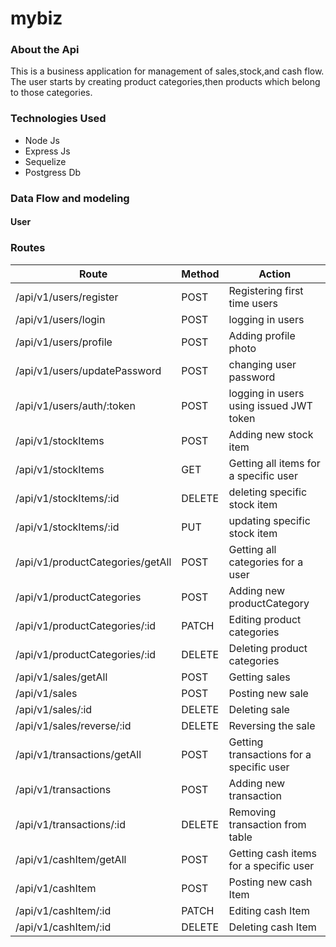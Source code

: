 # mybiz
<h3>About the Api</h3>
<p>This is a business  application for management of sales,stock,and cash flow. The user starts by creating product categories,then products which belong to those categories.</p>
<h3>Technologies Used</h3>
<ul><li>Node Js</li>
  <li>Express  Js</li>
  <li>Sequelize </li>
  <li>Postgress Db</li>
</ul>
<h3>Data Flow and modeling</h3>
<h4>User</h4>
<h3>Routes</h3>
<table>
  <tr>
   <th>Route</th>
     <th>Method</th>
     <th>Action</th>
  </tr>
  <tbody>
    <tr>
      <td>/api/v1/users/register</td>
      <td>POST</td>
      <td>Registering first time users</td>
    </tr>
     <tr>
      <td>/api/v1/users/login</td>
      <td>POST</td>
      <td>logging in users</td>
    </tr>
     <tr>
      <td>/api/v1/users/profile</td>
      <td>POST</td>
      <td>Adding profile photo</td>
    </tr>
     <tr>
      <td>/api/v1/users/updatePassword</td>
      <td>POST</td>
      <td>changing user password</td>
    </tr>
     <tr>
      <td>/api/v1/users/auth/:token</td>
      <td>POST</td>
      <td>logging in users using issued JWT token</td>
    </tr>
     <tr>
      <td>/api/v1/stockItems</td>
      <td>POST</td>
      <td>Adding new stock item</td>
    </tr>
      <tr>
      <td>/api/v1/stockItems</td>
      <td>GET</td>
      <td>Getting all items for a specific user</td>
    </tr>
     <tr>
      <td>/api/v1/stockItems/:id</td>
      <td>DELETE</td>
      <td>deleting specific stock item</td>
    </tr>
      <tr>
      <td>/api/v1/stockItems/:id</td>
      <td>PUT</td>
      <td>updating specific stock item</td>
    </tr>
      <tr>
      <td>/api/v1/productCategories/getAll</td>
      <td>POST</td>
      <td>Getting all categories for a user</td>
    </tr>
     <tr>
      <td>/api/v1/productCategories</td>
      <td>POST</td>
      <td>Adding new productCategory</td>
    </tr>
     <tr>
      <td>/api/v1/productCategories/:id</td>
      <td>PATCH</td>
      <td>Editing product categories</td>
    </tr>
    <tr>
      <td>/api/v1/productCategories/:id</td>
      <td>DELETE</td>
      <td>Deleting product categories</td>
    </tr>
      <tr>
      <td>/api/v1/sales/getAll</td>
      <td>POST</td>
      <td>Getting sales</td>
    </tr>
       <tr>
      <td>/api/v1/sales</td>
      <td>POST</td>
      <td>Posting new sale</td>
    </tr>
      <tr>
      <td>/api/v1/sales/:id</td>
      <td>DELETE</td>
      <td>Deleting sale</td>
    </tr>
      <tr>
      <td>/api/v1/sales/reverse/:id</td>
      <td>DELETE</td>
      <td>Reversing the sale</td>
    </tr>
      <tr>
      <td>/api/v1/transactions/getAll</td>
      <td>POST</td>
      <td>Getting transactions for a specific user</td>
    </tr>
      <tr>
      <td>/api/v1/transactions</td>
      <td>POST</td>
      <td>Adding new transaction</td>
    </tr>
    <tr>
      <td>/api/v1/transactions/:id</td>
      <td>DELETE</td>
      <td>Removing transaction from table</td>
    </tr>
      <tr>
      <td>/api/v1/cashItem/getAll</td>
      <td>POST</td>
      <td>Getting cash items for a specific user</td>
    </tr>
     <tr>
      <td>/api/v1/cashItem</td>
      <td>POST</td>
      <td>Posting new cash Item</td>
    </tr>
     <tr>
      <td>/api/v1/cashItem/:id</td>
      <td>PATCH</td>
      <td>Editing  cash Item</td>
    </tr>
    <tr>
      <td>/api/v1/cashItem/:id</td>
      <td>DELETE</td>
      <td>Deleting  cash Item</td>
    </tr>
  </tbody>
</table>
